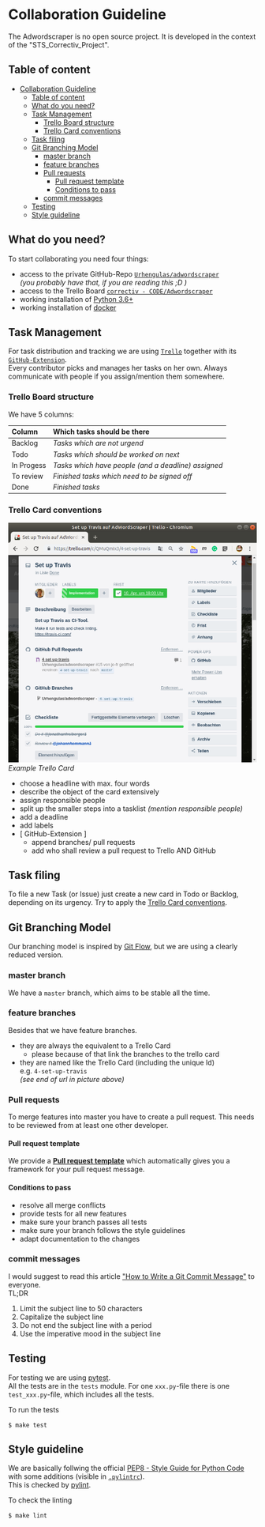 # Collaboration Guideline

The Adwordscraper is no open source project. It is developed in the context of the "STS_Correctiv_Project".


## Table of content

- [Collaboration Guideline](#collaboration-guideline)
  - [Table of content](#table-of-content)
  - [What do you need?](#what-do-you-need)
  - [Task Management](#task-management)
    - [Trello Board structure](#trello-board-structure)
    - [Trello Card conventions](#trello-card-conventions)
  - [Task filing](#task-filing)
  - [Git Branching Model](#git-branching-model)
    - [master branch](#master-branch)
    - [feature branches](#feature-branches)
    - [Pull requests](#pull-requests)
      - [Pull request template](#pull-request-template)
      - [Conditions to pass](#conditions-to-pass)
    - [commit messages](#commit-messages)
  - [Testing](#testing)
  - [Style guideline](#style-guideline)


## What do you need?

To start collaborating you need four things:
- access to the private GitHub-Repo [`Urhengulas/adwordscraper`](https://github.com/Urhengulas/adwordscraper)  
  _(you probably have that, if you are reading this ;D )_
- access to the Trello Board [`correctiv - CODE/Adwordscraper`](https://trello.com/b/wHsCHEqk/adwordscraper)
- working installation of [Python 3.6+](https://www.python.org/about/gettingstarted/)
- working installation of [docker](https://docs.docker.com/install/)


## Task Management

For task distribution and tracking we are using [`Trello`](https://trello.com/) together with its [`GitHub-Extension`](https://trello.com/power-ups/55a5d916446f517774210004/github).  
Every contributor picks and manages her tasks on her own. Always communicate with people if you assign/mention them somewhere.

### Trello Board structure

We have 5 columns:

| Column | Which tasks should be there |
| :--- | :--- |
| Backlog| _Tasks which are not urgend_ |
| Todo| _Tasks which should be worked on next_ |
| In Progess| _Tasks which have people (and a deadline) assigned_ |
| To review| _Finished tasks which need to be signed off_ |
| Done| _Finished tasks_ |

### Trello Card conventions

![Trello Card example](img/trello_example.png)  
_Example Trello Card_

- choose a headline with max. four words
- describe the object of the card extensively
- assign responsible people
- split up the smaller steps into a tasklist _(mention responsible people)_
- add a deadline
- add labels
- [ GitHub-Extension ]
  - append branches/ pull requests
  - add who shall review a pull request to Trello AND GitHub


## Task filing

To file a new Task (or Issue) just create a new card in Todo or Backlog, depending on its urgency.
Try to apply the [Trello Card conventions](#trello-card-conventions).


## Git Branching Model

Our branching model is inspired by [Git Flow](https://nvie.com/posts/a-successful-git-branching-model/), but we are using a clearly reduced version.

### master branch

We have a `master` branch, which aims to be stable all the time.

### feature branches

Besides that we have feature branches.
- they are always the equivalent to a Trello Card
  - please because of that link the branches to the trello card
- they are named like the Trello Card (including the unique Id)  
  e.g. `4-set-up-travis`  
  _(see end of url in picture above)_

### Pull requests

To merge features into master you have to create a pull request. This needs to be reviewed from at least one other developer.

#### Pull request template

We provide a [**Pull request template**](PULL_REQUEST_TEMPLATE.md) which automatically gives you a framework for your pull request message.

#### Conditions to pass

- resolve all merge conflicts
- provide tests for all new features
- make sure your branch passes all tests
- make sure your branch follows the style guidelines
- adapt documentation to the changes

### commit messages
I would suggest to read this article ["How to Write a Git Commit Message"](https://chris.beams.io/posts/git-commit/) to everyone.  
TL;DR
1. Limit the subject line to 50 characters
1. Capitalize the subject line
1. Do not end the subject line with a period
1. Use the imperative mood in the subject line


## Testing

For testing we are using [pytest](https://docs.pytest.org/en/latest/).  
All the tests are in the `tests` module. For one `xxx.py`-file there is one `test_xxx.py`-file, which includes all the tests.

To run the tests
```shell
$ make test
```


## Style guideline

We are basically follwing the official [PEP8 - Style Guide for Python Code](https://www.python.org/dev/peps/pep-0008/) with some additions (visible in [`.pylintrc`](../.pylintrc)).  
This is checked by [pylint](https://www.pylint.org/).

To check the linting
```shell
$ make lint
```
